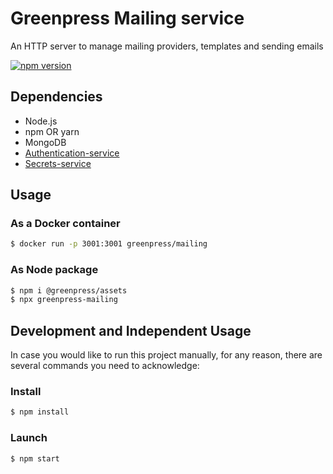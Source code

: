 # Greenpress Mailing service

An HTTP server to manage mailing providers, templates and sending emails

[![npm version](https://badge.fury.io/js/%40greenpress%2Fmailing.svg)](https://badge.fury.io/js/%40greenpress%2Fmailing)

## Dependencies
- Node.js
- npm OR yarn
- MongoDB
- [Authentication-service](https://github.com/greenpress/authentication-service)
- [Secrets-service](https://github.com/greenpress/secrets-service)

## Usage
### As a Docker container
```sh
$ docker run -p 3001:3001 greenpress/mailing
```
### As Node package
```sh
$ npm i @greenpress/assets
$ npx greenpress-mailing
```

## Development and Independent Usage
In case you would like to run this project manually, for any reason, there are several commands you need to acknowledge:

### Install
```sh
$ npm install
```

### Launch
```sh
$ npm start
```

